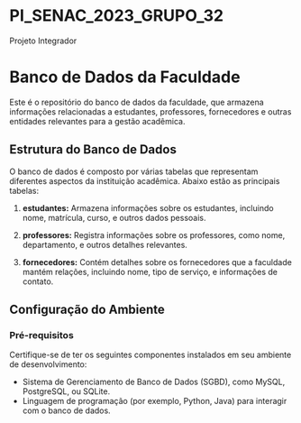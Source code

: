 # PI_SENAC_2023_GRUPO_32
Projeto Integrador
# Banco de Dados da Faculdade

Este é o repositório do banco de dados da faculdade, que armazena informações relacionadas a estudantes, professores, fornecedores e outras entidades relevantes para a gestão acadêmica.

## Estrutura do Banco de Dados

O banco de dados é composto por várias tabelas que representam diferentes aspectos da instituição acadêmica. Abaixo estão as principais tabelas:

1. **estudantes:** Armazena informações sobre os estudantes, incluindo nome, matrícula, curso, e outros dados pessoais.

2. **professores:** Registra informações sobre os professores, como nome, departamento, e outros detalhes relevantes.

3. **fornecedores:** Contém detalhes sobre os fornecedores que a faculdade mantém relações, incluindo nome, tipo de serviço, e informações de contato.

## Configuração do Ambiente

### Pré-requisitos

Certifique-se de ter os seguintes componentes instalados em seu ambiente de desenvolvimento:

- Sistema de Gerenciamento de Banco de Dados (SGBD), como MySQL, PostgreSQL, ou SQLite.
- Linguagem de programação (por exemplo, Python, Java) para interagir com o banco de dados.
  
